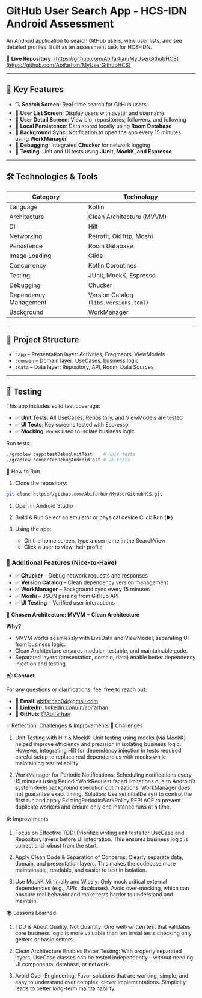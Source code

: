 # GitHub User Search App - HCS-IDN Android Assessment

An Android application to search GitHub users, view user lists, and see detailed profiles. Built as an assessment task for HCS-IDN.

🔗 **Live Repository**: [https://github.com/Abifarhan/MyUserGithubHCS](https://github.com/Abifarhan/MyUserGithubHCS)

---

## 📱 Key Features

- 🔍 **Search Screen**: Real-time search for GitHub users
- 👥 **User List Screen**: Display users with avatar and username
- 📄 **User Detail Screen**: View bio, repositories, followers, and following
- 💾 **Local Persistence**: Data stored locally using **Room Database**
- 🔄 **Background Sync**: Notification to open the app every 15 minutes using **WorkManager**
- 🐞 **Debugging**: Integrated **Chucker** for network logging
- 🧪 **Testing**: Unit and UI tests using **JUnit, MockK, and Espresso**

---

## 🛠️ Technologies & Tools

| Category | Technology |
|--------|-----------|
| Language | Kotlin |
| Architecture | Clean Architecture (MVVM) |
| DI | Hilt |
| Networking | Retrofit, OkHttp, Moshi |
| Persistence | Room Database |
| Image Loading | Glide |
| Concurrency | Kotlin Coroutines |
| Testing | JUnit, MockK, Espresso |
| Debugging | Chucker |
| Dependency Management | Version Catalog (`libs.versions.toml`) |
| Background | WorkManager |

---

## 📁 Project Structure

- `:app` – Presentation layer: Activities, Fragments, ViewModels
- `:domain` – Domain layer: UseCases, business logic
- `:data` – Data layer: Repository, API, Room, Data Sources

---

## 🧪 Testing

This app includes solid test coverage:

- ✅ **Unit Tests**: All UseCases, Repository, and ViewModels are tested
- ✅ **UI Tests**: Key screens tested with Espresso
- ✅ **Mocking**: `MockK` used to isolate business logic

Run tests:
```bash
./gradlew :app:testDebugUnitTest    # Unit tests
./gradlew connectedDebugAndroidTest # UI tests
```

🚀 How to Run

1. Clone the repository:
```bash
git clone https://github.com/Abifarhan/MyUserGithubHCS.git
```

1. Open in Android Studio 

2. Build & Run 
   Select an emulator or physical device
   Click Run (▶️)
         

3. Using the app:
   - On the home screen, type a username in the SearchView
   - Click a user to view their profile

### 🧩 Additional Features (Nice-to-Have)

- ✅ **Chucker** – Debug network requests and responses
- ✅ **Version Catalog** – Clean dependency version management
- ✅ **WorkManager** – Background sync every 15 minutes
- ✅ **Moshi** – JSON parsing from GitHub API
- ✅ **UI Testing** – Verified user interactions

📝 **Chosen Architecture: MVVM + Clean Architecture**

**Why?**

- MVVM works seamlessly with LiveData and ViewModel, separating UI from business logic.
- Clean Architecture ensures modular, testable, and maintainable code.
- Separated layers (presentation, domain, data) enable better dependency injection and testing.

📬 **Contact**

For any questions or clarifications, feel free to reach out:

- 📧 **Email**: [abifarhan04@gmail.com](mailto:abifarhan04@gmail.com)
- 💼 **LinkedIn**: [linkedin.com/in/abifarhan](https://linkedin.com/in/abifarhan)
- 🐙 **GitHub**: [@Abifarhan](https://github.com/Abifarhan)

💡 Reflection: Challenges & Improvements
🧩 Challenges

1. Unit Testing with Hilt & MockK:
    Unit testing using mocks (via MockK) helped improve efficiency and precision in isolating business logic. However, integrating Hilt for dependency injection in tests required careful setup to replace real dependencies with mocks while maintaining test reliability. 

2. WorkManager for Periodic Notifications:
    Scheduling notifications every 15 minutes using PeriodicWorkRequest faced limitations due to Android’s system-level background execution optimizations. WorkManager does not guarantee exact timing.
    Solution: Use setInitialDelay() to control the first run and apply ExistingPeriodicWorkPolicy.REPLACE to prevent duplicate workers and ensure only one instance runs at a time. 



🛠 Improvements

1. Focus on Effective TDD:
    Prioritize writing unit tests for UseCase and Repository layers before UI integration. This ensures business logic is correct and robust from the start. 

2. Apply Clean Code & Separation of Concerns:
    Clearly separate data, domain, and presentation layers. This makes the codebase more maintainable, readable, and easier to test in isolation. 

3. Use MockK Minimally and Wisely:
    Only mock critical external dependencies (e.g., APIs, databases). Avoid over-mocking, which can obscure real behavior and make tests harder to understand and maintain. 



📚 Lessons Learned

1. TDD is About Quality, Not Quantity:
    One well-written test that validates core business logic is more valuable than ten trivial tests checking only getters or basic setters. 

2. Clean Architecture Enables Better Testing:
    With properly separated layers, UseCase classes can be tested independently—without needing UI components, database, or network. 

3. Avoid Over-Engineering:
    Favor solutions that are working, simple, and easy to understand over complex, clever implementations. Simplicity leads to better long-term maintainability. 
     